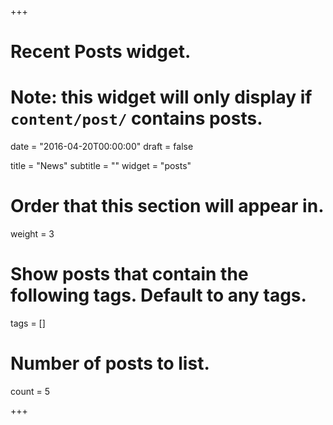 +++
# Recent Posts widget.
# Note: this widget will only display if `content/post/` contains posts.

date = "2016-04-20T00:00:00"
draft = false

title = "News"
subtitle = ""
widget = "posts"

# Order that this section will appear in.
weight = 3

# Show posts that contain the following tags. Default to any tags.
tags = []

# Number of posts to list.
count = 5

+++

